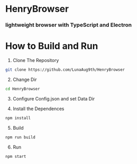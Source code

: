 # HenryBrowser
### lightweight browser with TypeScript and Electron

# How to Build and Run


1. Clone The Repository
```bash
git clone https://github.com/LunaAug9th/HenryBrowser
```

2. Change Dir
```bash
cd HenryBrowser
```

3. Configure Config.json and set Data Dir

4. Install the Dependences
```bash
npm install
```

5. Build
```bash
npm run build
```

6. Run
```bash
npm start
```